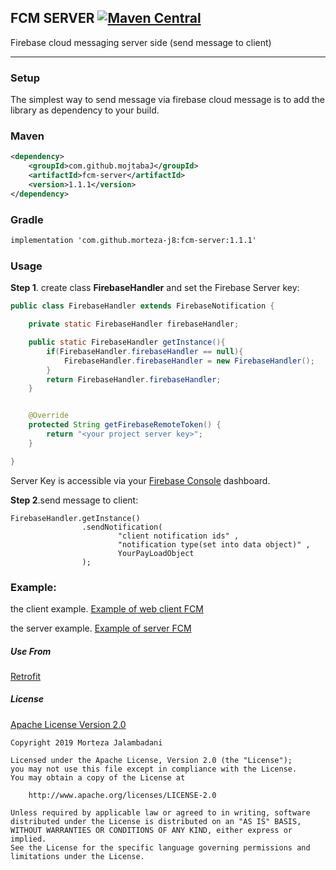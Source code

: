 ## FCM SERVER [![Maven Central](https://img.shields.io/maven-central/v/com.github.morteza-j8/fcm-server.svg?label=Maven%20Central)](https://search.maven.org/search?q=g:%22com.github.morteza-j8%22%20AND%20a:%22fcm-server%22)

Firebase cloud messaging server side (send message to client)



---

### Setup
The simplest way to send message via firebase cloud message is to add the library as dependency to your build.

### Maven
```xml
<dependency>
    <groupId>com.github.mojtabaJ</groupId>
    <artifactId>fcm-server</artifactId>
    <version>1.1.1</version>
</dependency>

```

### Gradle
```xml
implementation 'com.github.morteza-j8:fcm-server:1.1.1'
```


### Usage

<b>Step 1</b>. create class <b>FirebaseHandler</b> and set the Firebase Server key:
```java
public class FirebaseHandler extends FirebaseNotification {

    private static FirebaseHandler firebaseHandler;

    public static FirebaseHandler getInstance(){
        if(FirebaseHandler.firebaseHandler == null){
            FirebaseHandler.firebaseHandler = new FirebaseHandler();
        }
        return FirebaseHandler.firebaseHandler;
    }


    @Override
    protected String getFirebaseRemoteToken() {
        return "<your project server key>";
    }

}
```

Server Key is accessible via your <a href="https://console.firebase.google.com/">Firebase Console</a> dashboard.
 

<b>Step 2</b>.send message to client:

    FirebaseHandler.getInstance()
                    .sendNotification( 
                            "client notification ids" , 
                            "notification type(set into data object)" , 
                            YourPayLoadObject 
                    );


### Example:
the client example.
 [Example of web client FCM](https://github.com/Morteza-j8/FCM-Web-Client-Exapmle)

the server example.
 [Example of server FCM](https://github.com/Morteza-j8/FCM-Server-Exapmle)

##### Use From 
[Retrofit](https://github.com/square/retrofit)

##### License
[Apache License Version 2.0](http://www.apache.org/licenses/LICENSE-2.0.html)

```
Copyright 2019 Morteza Jalambadani

Licensed under the Apache License, Version 2.0 (the "License");
you may not use this file except in compliance with the License.
You may obtain a copy of the License at

    http://www.apache.org/licenses/LICENSE-2.0

Unless required by applicable law or agreed to in writing, software
distributed under the License is distributed on an "AS IS" BASIS,
WITHOUT WARRANTIES OR CONDITIONS OF ANY KIND, either express or implied.
See the License for the specific language governing permissions and
limitations under the License.
